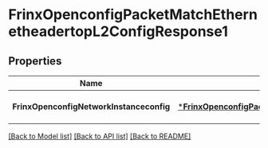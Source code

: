 # FrinxOpenconfigPacketMatchEthernetheadertopL2ConfigResponse1

## Properties
Name | Type | Description | Notes
------------ | ------------- | ------------- | -------------
**FrinxOpenconfigNetworkInstanceconfig** | [***FrinxOpenconfigPacketMatchEthernetheadertopL2Config**](frinx.openconfig.packet.match.ethernetheadertop.l2.Config.md) |  | [optional] [default to null]

[[Back to Model list]](../README.md#documentation-for-models) [[Back to API list]](../README.md#documentation-for-api-endpoints) [[Back to README]](../README.md)


